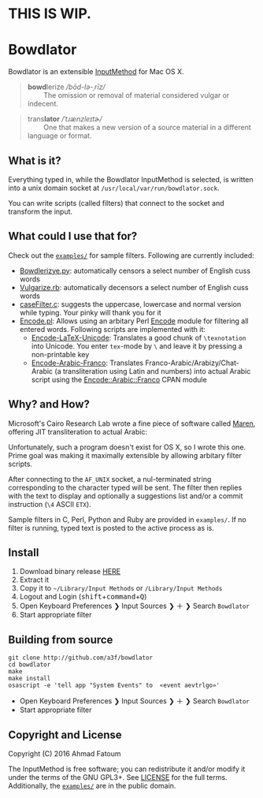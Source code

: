 # THIS IS WIP.
# Bowdlator

Bowdlator is an extensible [InputMethod](https://developer.apple.com/reference/inputmethodkit) for Mac OS X.

>**bowd**lerize _/bōd-lə-ˌrīz/_ <br>
>&emsp;&emsp; The omission or removal of material considered vulgar or indecent.

>trans**lator** _/ˈtɹænzleɪtɚ/_ <br>
>&emsp;&emsp; One that makes a new version of a source material in a different language or format.

## What is it?
Everything typed in, while the Bowdlator InputMethod is selected, is written into a unix domain socket at `/usr/local/var/run/bowdlator.sock`.

You can write scripts (called filters) that connect to the socket and transform the input.

## What could I use that for?
Check out the [`examples/`]() for sample filters. Following are currently included:
* [Bowdlerizye.py](): automatically censors a select number of English cuss words
* [Vulgarize.rb](): automatically decensors a select number of English cuss words
* [caseFilter.c](): suggests the uppercase, lowercase and normal version while typing. Your pinky will thank you for it
* [Encode.pl](): Allows using an arbitary Perl [Encode]() module for filtering all entered words. Following scripts are implemented with it:
    * [Encode-LaTeX-Unicode](): Translates a good chunk of `\texnotation` into Unicode. You enter `tex`-mode by `\` and leave it by pressing a non-printable key
    * [Encode-Arabic-Franco](): Translates Franco-Arabic/Arabizy/Chat-Arabic (a transliteration using Latin and numbers) into actual Arabic script using the [Encode::Arabic::Franco]() CPAN module

## Why? and How?
Microsoft's Cairo Research Lab wrote a fine piece of software called [Maren](https://www.microsoft.com/en-us/download/details.aspx?id=20530), offering JIT transliteration to actual Arabic:

Unfortunately, such a program doesn't exist for OS X, so I wrote this one. Prime goal was making it maximally extensible by allowing arbitary filter scripts.

After connecting to the `AF_UNIX` socket, a nul-terminated string corresponding to the character typed will be sent. The filter then replies with the text to display and optionally a suggestions list and/or a commit instruction (`\4` ASCII `ETX`).

Sample filters in C, Perl, Python and Ruby are provided in `examples/`. If no filter is running, typed text is posted to the active process as is.

## Install
1. Download binary release [HERE](https://github.com/a3f/bowdlator/downloads)
1. Extract it
1. Copy it to `~/Library/Input Methods` or `/Library/Input Methods`
1. Logout and Login (<kbd>shift</kbd>+<kbd>command</kbd>+<kbd>Q</kbd>)
1. Open Keyboard Preferences ❯ Input Sources ❯ ＋ ❯ Search `Bowdlator`
1. Start appropriate filter

## Building from source
```
git clone http://github.com/a3f/bowdlator
cd bowdlator
make
make install
osascript -e 'tell app "System Events" to  «event aevtrlgo»'
```
* Open Keyboard Preferences ❯ Input Sources ❯ ＋ ❯ Search `Bowdlator`
* Start appropriate filter

## Copyright and License

Copyright (C) 2016 Ahmad Fatoum

The InputMethod is free software; you can redistribute it and/or modify
it under the terms of the GNU GPL3+. See [LICENSE]() for the full terms. Additionally, the [`examples/`]() are in the public domain.
